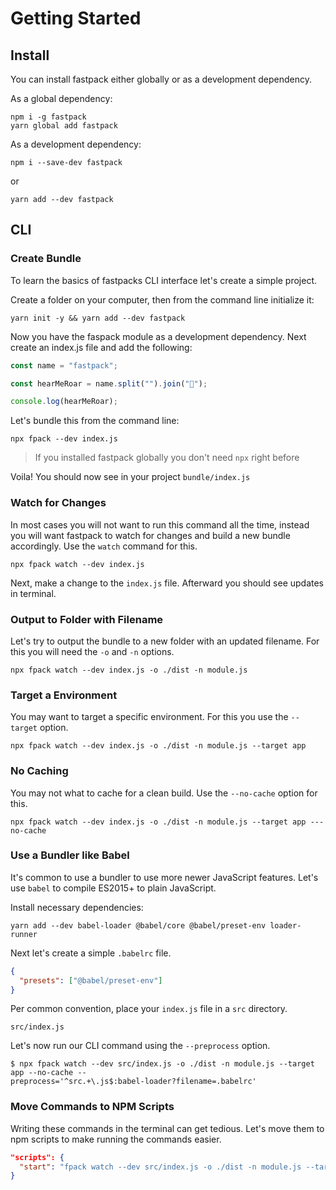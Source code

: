 # Getting Started

## Install

You can install fastpack either globally or as a development dependency.

As a global dependency:

```shell
npm i -g fastpack
yarn global add fastpack
```

As a development dependency:

```shell
npm i --save-dev fastpack
```

or

```shell
yarn add --dev fastpack
```

## CLI

### Create Bundle

To learn the basics of fastpacks CLI interface let's create a simple project.

Create a folder on your computer, then from the command line initialize it:

```shell
yarn init -y && yarn add --dev fastpack
```

Now you have the faspack module as a development dependency. Next create an index.js file and add the following:

```javascript
const name = "fastpack";

const hearMeRoar = name.split("").join("👏");

console.log(hearMeRoar);
```

Let's bundle this from the command line:

```shell
npx fpack --dev index.js
```

> If you installed fastpack globally you don't need `npx` right before

Voila! You should now see in your project `bundle/index.js`

### Watch for Changes

In most cases you will not want to run this command all the time, instead you will want fastpack to watch for changes and build a new bundle accordingly. Use the `watch` command for this.

```shell
npx fpack watch --dev index.js
```

Next, make a change to the `index.js` file. Afterward you should see updates in terminal.

### Output to Folder with Filename

Let's try to output the bundle to a new folder with an updated filename. For this you will need the `-o` and `-n` options.

```shell
npx fpack watch --dev index.js -o ./dist -n module.js
```

### Target a Environment

You may want to target a specific environment. For this you use the `--target` option.

```shell
npx fpack watch --dev index.js -o ./dist -n module.js --target app
```

### No Caching

You may not what to cache for a clean build. Use the `--no-cache` option for this.

```shell
npx fpack watch --dev index.js -o ./dist -n module.js --target app ---no-cache
```

### Use a Bundler like Babel

It's common to use a bundler to use more newer JavaScript features. Let's use `babel` to compile ES2015+ to plain JavaScript.

Install necessary dependencies:

```shell
yarn add --dev babel-loader @babel/core @babel/preset-env loader-runner
```

Next let's create a simple `.babelrc` file.

```json
{
  "presets": ["@babel/preset-env"]
}
```

Per common convention, place your `index.js` file in a `src` directory.

```file
src/index.js
```

Let's now run our CLI command using the `--preprocess` option.

```shell
$ npx fpack watch --dev src/index.js -o ./dist -n module.js --target app --no-cache --
preprocess='^src.+\.js$:babel-loader?filename=.babelrc'
```

### Move Commands to NPM Scripts

Writing these commands in the terminal can get tedious. Let's move them to npm scripts to make running the commands easier.

```json
"scripts": {
  "start": "fpack watch --dev src/index.js -o ./dist -n module.js --target app --no-cache --preprocess='^src.+\\.js$:babel-loader?filename=.babelrc'"
}
```
